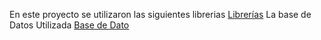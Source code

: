 En este proyecto se utilizaron las siguientes librerias [Librerías](httphttps://drive.google.com/drive/folders/1fqfq3W780nkhgw9iGT2dgLuiJ1052ubH?usp=sharing:// "Librerías")
La base de Datos Utilizada  [Base de Dato](hthttps://drive.google.com/drive/folders/1huyksL7nIrjCPk4tNbkfwqt-4akNeQ5v?usp=sharingtp:// "Base de Dato")
